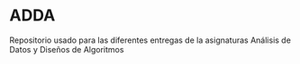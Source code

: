 # ADDA
Repositorio usado para las diferentes entregas de la asignaturas Análisis de Datos y Diseños de Algoritmos
